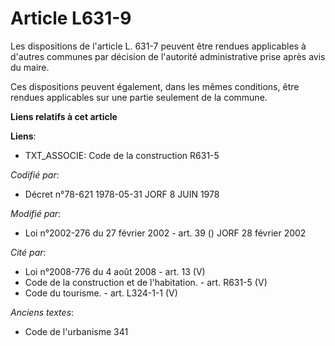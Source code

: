 # Article L631-9

Les dispositions de l'article L. 631-7 peuvent être rendues applicables à d'autres communes par décision de l'autorité
administrative prise après avis du maire.

Ces dispositions peuvent également, dans les mêmes conditions, être rendues applicables sur une partie seulement de la
commune.

**Liens relatifs à cet article**

**Liens**:

  - TXT_ASSOCIE: Code de la construction R631-5

_Codifié par_:

  - Décret n°78-621 1978-05-31 JORF 8 JUIN 1978

_Modifié par_:

  - Loi n°2002-276 du 27 février 2002 - art. 39 () JORF 28 février 2002

_Cité par_:

  - Loi n°2008-776 du 4 août 2008 - art. 13 (V)
  - Code de la construction et de l'habitation. - art. R631-5 (V)
  - Code du tourisme. - art. L324-1-1 (V)

_Anciens textes_:

  - Code de l'urbanisme 341
